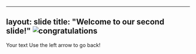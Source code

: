 
---
layout: slide
title: "Welcome to our second slide!"
![congratulations](https://user-images.githubusercontent.com/82406027/114451199-f9a1bb80-9ba4-11eb-8047-b9e9a1512922.gif)
---
Your text
Use the left arrow to go back!

